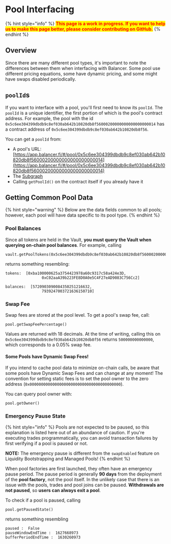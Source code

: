 # Pool Interfacing

{% hint style="info" %}
<mark style="color:red;">**This page is a work in progress. If you want to help us to make this page better, please consider contributing on GitHub.**</mark>
{% endhint %}

## Overview

Since there are many different pool types, it's important to note the differences between them when interfacing with Balancer. Some pool use different pricing equations, some have dynamic pricing, and some might have swaps disabled periodically.

## `poolId`s

If you want to interface with a pool, you'll first need to know its `poolId`. The `poolId` is a unique identifier, the first portion of which is the pool's contract address. For example, the pool with the id `0x5c6ee304399dbdb9c8ef030ab642b10820db8f56000200000000000000000014` has a contract address of `0x5c6ee304399dbdb9c8ef030ab642b10820db8f56`.

You can get a `poolId` from:

* A pool's URL: [https://app.balancer.fi/#/pool/0x5c6ee304399dbdb9c8ef030ab642b10820db8f56000200000000000000000014](https://app.balancer.fi/#/pool/0x5c6ee304399dbdb9c8ef030ab642b10820db8f56000200000000000000000014)
* The [Subgraph](https://thegraph.com/hosted-service/subgraph/balancer-labs/balancer-v2)
* Calling `getPoolId()` on the contract itself if you already have it

## Getting Common Pool Data

{% hint style="warning" %}
Below are the data fields common to all pools; however, each pool will have data specific to its pool type.
{% endhint %}

### Pool Balances

Since all tokens are held in the Vault, **you must query the Vault when querying on-chain pool balances**. For example, calling

```
vault.getPoolTokens(0x5c6ee304399dbdb9c8ef030ab642b10820db8f56000200000000000000000014_
```

returns something resembling:

```
tokens:  [0xba100000625a3754423978a60c9317c58a424e3D,
                0xC02aaA39b223FE8D0A0e5C4F27eAD9083C756Cc2]
                
balances:  [5720903090084350251216632,
                7939247003721636150710]
```

### Swap Fee

Swap fees are stored at the pool level. To get a pool's swap fee, call:

```
pool.getSwapFeePercentage()
```

Values are returned with 18 decimals. At the time of writing, calling this on `0x5c6ee304399dbdb9c8ef030ab642b10820db8f56` returns `500000000000000`, which corresponds to a 0.05% swap fee.

#### Some Pools have Dynamic Swap Fees!

If you intend to cache pool data to minimize on-chain calls, be aware that some pools have Dynamic Swap Fees and can change at any moment! The convention for setting static fees is to set the pool owner to the zero address (`0x0000000000000000000000000000000000000000`).

You can query pool owner with:

```
pool.getOwner()
```

### Emergency Pause State

{% hint style="info" %}
Pools are not expected to be paused, so this explanation is listed here out of an abundance of caution. If you're executing trades programmatically, you can avoid transaction failures by first verifying if a pool is paused or not.

**NOTE:** The emergency pause is different from the `swapEnabled` feature on Liquidity Bootstrapping and Managed Pools!
{% endhint %}

When pool factories are first launched, they often have an emergency pause period. The pause period is generally **90 days** from the deployment of the **pool factory**, not the pool itself. In the unlikely case that there is an issue with the pools, trades and pool joins can be paused. **Withdrawals are not paused**, so **users can always exit a pool**.

To check if a pool is paused, calling

```
pool.getPausedState()
```

returns something resembling

```
paused :  False
pauseWindowEndTime :  1627668973
bufferPeriodEndTime :  1630260973
```
